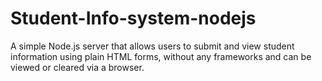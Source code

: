 # Student-Info-system-nodejs
A simple Node.js server that allows users to submit and view student information using plain HTML forms, without any frameworks  and can be viewed or cleared via a browser.
